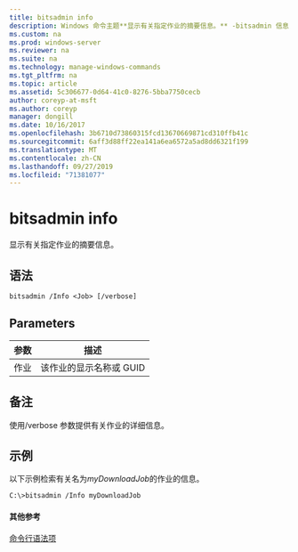 ```yaml
---
title: bitsadmin info
description: Windows 命令主题**显示有关指定作业的摘要信息。** -bitsadmin 信息
ms.custom: na
ms.prod: windows-server
ms.reviewer: na
ms.suite: na
ms.technology: manage-windows-commands
ms.tgt_pltfrm: na
ms.topic: article
ms.assetid: 5c306677-0d64-41c0-8276-5bba7750cecb
author: coreyp-at-msft
ms.author: coreyp
manager: dongill
ms.date: 10/16/2017
ms.openlocfilehash: 3b6710d73860315fcd13670669871cd310ffb41c
ms.sourcegitcommit: 6aff3d88ff22ea141a6ea6572a5ad8dd6321f199
ms.translationtype: MT
ms.contentlocale: zh-CN
ms.lasthandoff: 09/27/2019
ms.locfileid: "71381077"
---
```

# <a name="bitsadmin-info"></a>bitsadmin info



显示有关指定作业的摘要信息。

## <a name="syntax"></a>语法

```
bitsadmin /Info <Job> [/verbose]
```

## <a name="parameters"></a>Parameters

|参数|描述|
|---------|-----------|
|作业|该作业的显示名称或 GUID|

## <a name="remarks"></a>备注

使用/verbose 参数提供有关作业的详细信息。

## <a name="BKMK_examples"></a>示例

以下示例检索有关名为*myDownloadJob*的作业的信息。
```
C:\>bitsadmin /Info myDownloadJob
```

#### <a name="additional-references"></a>其他参考

[命令行语法项](command-line-syntax-key.md)